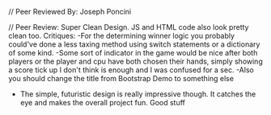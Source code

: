 // Peer Reviewed By: Joseph Poncini

// Peer Review: Super Clean Design. JS and HTML code also look pretty clean too.
    Critiques:
    -For the determining winner logic you probably could've done a less taxing method using switch statements or a dictionary of some kind. 
    -Some sort of indicator in the game would be nice after both players or the player and cpu have both chosen their hands, simply showing a score tick up I don't think is enough and I was confused for a sec.
    -Also you should change the title from Bootstrap Demo to something else
    
  - The simple, futuristic design is really impressive though. It catches the eye and makes the overall project fun. Good stuff
    
